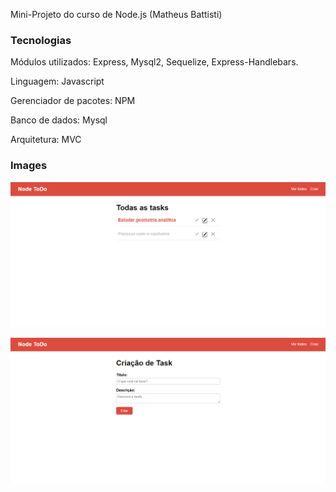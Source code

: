Mini-Projeto do curso de Node.js (Matheus Battisti)

### Tecnologias

Módulos utilizados: Express, Mysql2, Sequelize, Express-Handlebars. 

Linguagem: Javascript

Gerenciador de pacotes: NPM

Banco de dados: Mysql

Arquitetura: MVC

### Images

![](https://github.com/linharesrocha/simple-tasks/blob/master/img/home.png)

![](https://github.com/linharesrocha/simple-tasks/blob/master/img/add-task.png)
